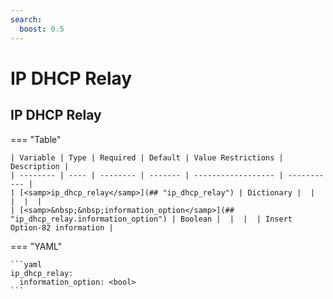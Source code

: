 ```yaml
---
search:
  boost: 0.5
---
```


# IP DHCP Relay

## IP DHCP Relay

=== "Table"

    | Variable | Type | Required | Default | Value Restrictions | Description |
    | -------- | ---- | -------- | ------- | ------------------ | ----------- |
    | [<samp>ip_dhcp_relay</samp>](## "ip_dhcp_relay") | Dictionary |  |  |  |  |
    | [<samp>&nbsp;&nbsp;information_option</samp>](## "ip_dhcp_relay.information_option") | Boolean |  |  |  | Insert Option-82 information |

=== "YAML"

    ```yaml
    ip_dhcp_relay:
      information_option: <bool>
    ```
